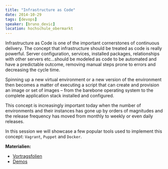 ```yaml
---
title: "Infrastructure as Code"
date: 2014-10-29
tags: [devops]
speaker: [bruno_devic]
location: hochschule_obermarkt
---
```


Infrastructure as Code is one of the important cornerstones of continuous delivery. The concept that infrastructure
should be treated as code is really powerful. Server configuration, services, installed packages, relationships with
other servers etc...should be modeled as code to be automated and have a predictable outcome, removing manual steps
prone to errors and decreasing the cycle time.

Spinning up a new virtual environment or a new version of the environment then becomes a matter of executing a script
that can create and provision an image or set of images – from the barebone operating system to the complete application
stack installed and configured.

This concept is increasingly important today when the number of environments and their instances has gone up by orders
of magnitudes and the release frequency has moved from monthly to weekly or even daily releases.

In this session we will showcase a few popular tools used to implement this concept: `Vagrant`, `Puppet` and `Docker`.

**Materialien:**

- [Vortragsfolien](/downloads/infrastructure_as_code/slides-infrastructure-as-code.html)
- [Demos](/downloads/infrastructure_as_code/infrastructure_as_code_demo.zip)
